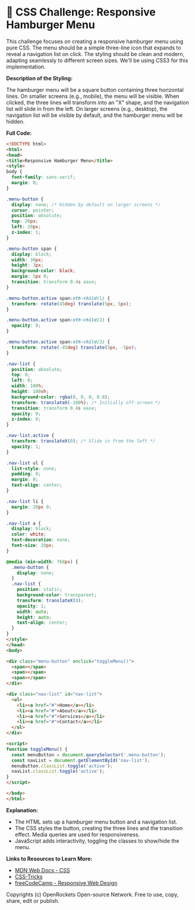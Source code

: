# 🐞 CSS Challenge: Responsive Hamburger Menu


This challenge focuses on creating a responsive hamburger menu using pure CSS.  The menu should be a simple three-line icon that expands to reveal a navigation list on click.  The styling should be clean and modern, adapting seamlessly to different screen sizes. We'll be using CSS3 for this implementation.

**Description of the Styling:**

The hamburger menu will be a square button containing three horizontal lines. On smaller screens (e.g., mobile), the menu will be visible. When clicked, the three lines will transform into an "X" shape, and the navigation list will slide in from the left.  On larger screens (e.g., desktop), the navigation list will be visible by default, and the hamburger menu will be hidden.


**Full Code:**

```html
<!DOCTYPE html>
<html>
<head>
<title>Responsive Hamburger Menu</title>
<style>
body {
  font-family: sans-serif;
  margin: 0;
}

.menu-button {
  display: none; /* Hidden by default on larger screens */
  cursor: pointer;
  position: absolute;
  top: 20px;
  left: 20px;
  z-index: 1;
}

.menu-button span {
  display: block;
  width: 30px;
  height: 3px;
  background-color: black;
  margin: 5px 0;
  transition: transform 0.4s ease;
}

.menu-button.active span:nth-child(1) {
  transform: rotate(45deg) translate(5px, 5px);
}

.menu-button.active span:nth-child(2) {
  opacity: 0;
}

.menu-button.active span:nth-child(3) {
  transform: rotate(-45deg) translate(5px, -5px);
}

.nav-list {
  position: absolute;
  top: 0;
  left: 0;
  width: 100%;
  height: 100vh;
  background-color: rgba(0, 0, 0, 0.8);
  transform: translateX(-100%); /* Initially off-screen */
  transition: transform 0.4s ease;
  opacity: 0;
  z-index: 0;
}

.nav-list.active {
  transform: translateX(0); /* Slide in from the left */
  opacity: 1;
}

.nav-list ul {
  list-style: none;
  padding: 0;
  margin: 0;
  text-align: center;
}

.nav-list li {
  margin: 20px 0;
}

.nav-list a {
  display: block;
  color: white;
  text-decoration: none;
  font-size: 20px;
}

@media (min-width: 768px) {
  .menu-button {
    display: none;
  }
  .nav-list {
    position: static;
    background-color: transparent;
    transform: translateX(0);
    opacity: 1;
    width: auto;
    height: auto;
    text-align: center;
  }
}
</style>
</head>
<body>

<div class="menu-button" onclick="toggleMenu()">
  <span></span>
  <span></span>
  <span></span>
</div>

<div class="nav-list" id="nav-list">
  <ul>
    <li><a href="#">Home</a></li>
    <li><a href="#">About</a></li>
    <li><a href="#">Services</a></li>
    <li><a href="#">Contact</a></li>
  </ul>
</div>

<script>
function toggleMenu() {
  const menuButton = document.querySelector('.menu-button');
  const navList = document.getElementById('nav-list');
  menuButton.classList.toggle('active');
  navList.classList.toggle('active');
}
</script>

</body>
</html>
```

**Explanation:**

*   The HTML sets up a hamburger menu button and a navigation list.
*   The CSS styles the button, creating the three lines and the transition effect.  Media queries are used for responsiveness.
*   JavaScript adds interactivity, toggling the classes to show/hide the menu.


**Links to Resources to Learn More:**

*   [MDN Web Docs - CSS](https://developer.mozilla.org/en-US/docs/Web/CSS)
*   [CSS-Tricks](https://css-tricks.com/)
*   [freeCodeCamp - Responsive Web Design](https://www.freecodecamp.org/learn/responsive-web-design/)


Copyrights (c) OpenRockets Open-source Network. Free to use, copy, share, edit or publish.

